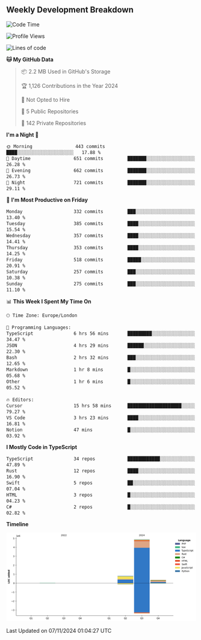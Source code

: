 


## Weekly Development Breakdown
<!--START_SECTION:waka-->
![Code Time](http://img.shields.io/badge/Code%20Time-1%2C474%20hrs%2014%20mins-blue)

![Profile Views](http://img.shields.io/badge/Profile%20Views-0-blue)

![Lines of code](https://img.shields.io/badge/From%20Hello%20World%20I%27ve%20Written-6.0%20million%20lines%20of%20code-blue)

**🐱 My GitHub Data** 

> 📦 2.2 MB Used in GitHub's Storage 
 > 
> 🏆 1,126 Contributions in the Year 2024
 > 
> 🚫 Not Opted to Hire
 > 
> 📜 5 Public Repositories 
 > 
> 🔑 142 Private Repositories 
 > 
**I'm a Night 🦉** 

```text
🌞 Morning                443 commits         ████░░░░░░░░░░░░░░░░░░░░░   17.88 % 
🌆 Daytime                651 commits         ███████░░░░░░░░░░░░░░░░░░   26.28 % 
🌃 Evening                662 commits         ███████░░░░░░░░░░░░░░░░░░   26.73 % 
🌙 Night                  721 commits         ███████░░░░░░░░░░░░░░░░░░   29.11 % 
```
📅 **I'm Most Productive on Friday** 

```text
Monday                   332 commits         ███░░░░░░░░░░░░░░░░░░░░░░   13.40 % 
Tuesday                  385 commits         ████░░░░░░░░░░░░░░░░░░░░░   15.54 % 
Wednesday                357 commits         ████░░░░░░░░░░░░░░░░░░░░░   14.41 % 
Thursday                 353 commits         ████░░░░░░░░░░░░░░░░░░░░░   14.25 % 
Friday                   518 commits         █████░░░░░░░░░░░░░░░░░░░░   20.91 % 
Saturday                 257 commits         ███░░░░░░░░░░░░░░░░░░░░░░   10.38 % 
Sunday                   275 commits         ███░░░░░░░░░░░░░░░░░░░░░░   11.10 % 
```


📊 **This Week I Spent My Time On** 

```text
🕑︎ Time Zone: Europe/London

💬 Programming Languages: 
TypeScript               6 hrs 56 mins       █████████░░░░░░░░░░░░░░░░   34.47 % 
JSON                     4 hrs 29 mins       ██████░░░░░░░░░░░░░░░░░░░   22.30 % 
Bash                     2 hrs 32 mins       ███░░░░░░░░░░░░░░░░░░░░░░   12.65 % 
Markdown                 1 hr 8 mins         █░░░░░░░░░░░░░░░░░░░░░░░░   05.68 % 
Other                    1 hr 6 mins         █░░░░░░░░░░░░░░░░░░░░░░░░   05.52 % 

🔥 Editors: 
Cursor                   15 hrs 58 mins      ████████████████████░░░░░   79.27 % 
VS Code                  3 hrs 23 mins       ████░░░░░░░░░░░░░░░░░░░░░   16.81 % 
Notion                   47 mins             █░░░░░░░░░░░░░░░░░░░░░░░░   03.92 % 
```

**I Mostly Code in TypeScript** 

```text
TypeScript               34 repos            ████████████░░░░░░░░░░░░░   47.89 % 
Rust                     12 repos            ████░░░░░░░░░░░░░░░░░░░░░   16.90 % 
Swift                    5 repos             ██░░░░░░░░░░░░░░░░░░░░░░░   07.04 % 
HTML                     3 repos             █░░░░░░░░░░░░░░░░░░░░░░░░   04.23 % 
C#                       2 repos             █░░░░░░░░░░░░░░░░░░░░░░░░   02.82 % 
```



**Timeline**

![Lines of Code chart](https://raw.githubusercontent.com/mars-arch/mars-arch/main/assets/bar_graph.png)


 Last Updated on 07/11/2024 01:04:27 UTC
<!--END_SECTION:waka-->
